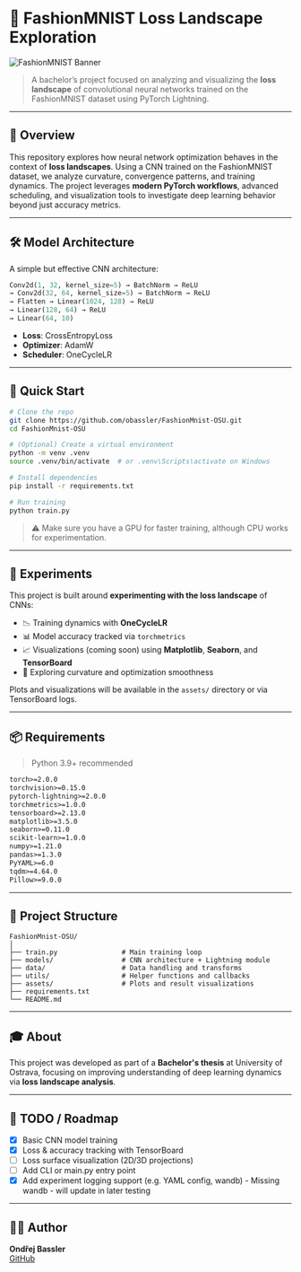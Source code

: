 # 🧠 FashionMNIST Loss Landscape Exploration

![FashionMNIST Banner](https://www.researchgate.net/publication/373046669/figure/fig1/AS:11431281180809965@1691723436709/The-FashionMNIST-dataset-consists-of-10-classes-of-monochrome-clothing-items-and-is.png)

> A bachelor’s project focused on analyzing and visualizing the **loss landscape** of convolutional neural networks trained on the FashionMNIST dataset using PyTorch Lightning.

---

## 📌 Overview

This repository explores how neural network optimization behaves in the context of **loss landscapes**. Using a CNN trained on the FashionMNIST dataset, we analyze curvature, convergence patterns, and training dynamics. The project leverages **modern PyTorch workflows**, advanced scheduling, and visualization tools to investigate deep learning behavior beyond just accuracy metrics.

---

## 🛠️ Model Architecture

A simple but effective CNN architecture:

```python
Conv2d(1, 32, kernel_size=5) → BatchNorm → ReLU  
→ Conv2d(32, 64, kernel_size=5) → BatchNorm → ReLU  
→ Flatten → Linear(1024, 128) → ReLU  
→ Linear(128, 64) → ReLU  
→ Linear(64, 10)
```

- **Loss**: CrossEntropyLoss  
- **Optimizer**: AdamW  
- **Scheduler**: OneCycleLR

---

## 🚀 Quick Start

```bash
# Clone the repo
git clone https://github.com/obassler/FashionMnist-OSU.git
cd FashionMnist-OSU

# (Optional) Create a virtual environment
python -m venv .venv
source .venv/bin/activate  # or .venv\Scripts\activate on Windows

# Install dependencies
pip install -r requirements.txt

# Run training
python train.py
```

> ⚠️ Make sure you have a GPU for faster training, although CPU works for experimentation.

---

## 🧪 Experiments

This project is built around **experimenting with the loss landscape** of CNNs:

- 📉 Training dynamics with **OneCycleLR**
- 📊 Model accuracy tracked via `torchmetrics`
- 📈 Visualizations (coming soon) using **Matplotlib**, **Seaborn**, and **TensorBoard**
- 🧭 Exploring curvature and optimization smoothness

Plots and visualizations will be available in the `assets/` directory or via TensorBoard logs.

---

## 📦 Requirements

> Python 3.9+ recommended

```txt
torch>=2.0.0
torchvision>=0.15.0
pytorch-lightning>=2.0.0
torchmetrics>=1.0.0
tensorboard>=2.13.0
matplotlib>=3.5.0
seaborn>=0.11.0
scikit-learn>=1.0.0
numpy>=1.21.0
pandas>=1.3.0
PyYAML>=6.0
tqdm>=4.64.0
Pillow>=9.0.0
```

---

## 📁 Project Structure

```
FashionMnist-OSU/
│
├── train.py                # Main training loop
├── models/                 # CNN architecture + Lightning module
├── data/                   # Data handling and transforms
├── utils/                  # Helper functions and callbacks
├── assets/                 # Plots and result visualizations
├── requirements.txt
└── README.md
```

---

## 🎓 About

This project was developed as part of a **Bachelor's thesis** at University of Ostrava, focusing on improving understanding of deep learning dynamics via **loss landscape analysis**.

---

## 📌 TODO / Roadmap

- [x] Basic CNN model training
- [x] Loss & accuracy tracking with TensorBoard
- [ ] Loss surface visualization (2D/3D projections)
- [ ] Add CLI or main.py entry point
- [x] Add experiment logging support (e.g. YAML config, wandb) - Missing wandb - will update in later testing

---

## 🙋‍♂️ Author

**Ondřej Bassler**  
[GitHub](https://github.com/obassler)
